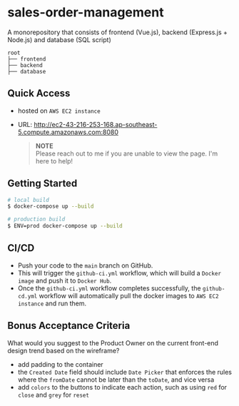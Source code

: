 # sales-order-management

A monorepository that consists of frontend (Vue.js), backend (Express.js + Node.js) and database (SQL script)

```
root
├── frontend
├── backend
├── database
```

## Quick Access

- hosted on `AWS EC2 instance`

- URL: http://ec2-43-216-253-168.ap-southeast-5.compute.amazonaws.com:8080

  > **NOTE**  
  > Please reach out to me if you are unable to view the page. I'm here to help!

## Getting Started

```bash
# local build
$ docker-compose up --build

# production build
$ ENV=prod docker-compose up --build
```

## CI/CD

- Push your code to the `main` branch on GitHub.
- This will trigger the `github-ci.yml` workflow, which will build a `Docker image` and push it to `Docker Hub`.
- Once the `github-ci.yml` workflow completes successfully, the `github-cd.yml` workflow will automatically pull the docker images to `AWS EC2 instance` and run them.

## Bonus Acceptance Criteria

What would you suggest to the Product Owner on the current front-end design trend based on the wireframe?

- add padding to the container
- the `Created Date` field should include `Date Picker` that enforces the rules where the `fromDate` cannot be later than the `toDate`, and vice versa
- add `colors` to the buttons to indicate each action, such as using `red` for `close` and `grey` for `reset`
